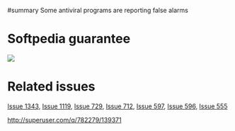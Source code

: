 ﻿#summary Some antiviral programs are reporting false alarms

# Softpedia guarantee #
<a href='http://www.softpedia.com/get/System/System-Miscellaneous/ConEmu.shtml'><img src='http://s1.softpedia-static.com/base_img/softpedia_free_award_f.gif' border='0' /></a>

# Related issues #
[Issue 1343](https://code.google.com/p/conemu-maximus5/issues/detail?id=1343), [Issue 1119](https://code.google.com/p/conemu-maximus5/issues/detail?id=1119), [Issue 729](https://code.google.com/p/conemu-maximus5/issues/detail?id=729), [Issue 712](https://code.google.com/p/conemu-maximus5/issues/detail?id=712), [Issue 597](https://code.google.com/p/conemu-maximus5/issues/detail?id=597), [Issue 596](https://code.google.com/p/conemu-maximus5/issues/detail?id=596), [Issue 555](https://code.google.com/p/conemu-maximus5/issues/detail?id=555)

http://superuser.com/q/782279/139371